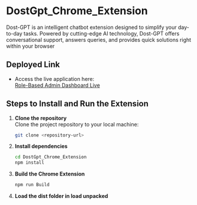 # DostGpt_Chrome_Extension
Dost-GPT is an intelligent chatbot extension designed to simplify your day-to-day tasks. Powered by cutting-edge AI technology, Dost-GPT offers conversational support, answers queries, and provides quick solutions right within your browser

## Deployed Link

- Access the live application here:  
  [Role-Based Admin Dashboard Live](https://anurag-aman-dashboard.netlify.app)


## Steps to Install and Run the Extension

1. **Clone the repository**  
   Clone the project repository to your local machine:  
   ```bash
   git clone <repository-url>
2. **Install dependencies**  
   ```bash
   cd DostGpt_Chrome_Extension
   npm install
3. **Build the Chrome Extension**  
   ```bash
   npm run Build
4. **Load the dist folder in load unpacked**



